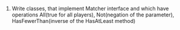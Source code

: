 1. Write classes, that implement Matcher interface and
which have operations All(true for all players), Not(negation of the parameter),
HasFewerThan(inverse of the HasAtLeast method)
